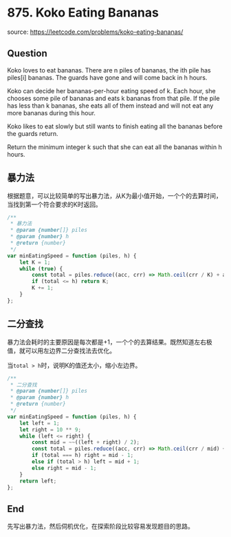 # 875. Koko Eating Bananas

source: <https://leetcode.com/problems/koko-eating-bananas/>

## Question

Koko loves to eat bananas. There are n piles of bananas, the ith pile has piles[i] bananas. The guards have gone and will come back in h hours.

Koko can decide her bananas-per-hour eating speed of k. Each hour, she chooses some pile of bananas and eats k bananas from that pile. If the pile has less than k bananas, she eats all of them instead and will not eat any more bananas during this hour.

Koko likes to eat slowly but still wants to finish eating all the bananas before the guards return.

Return the minimum integer k such that she can eat all the bananas within h hours.

## 暴力法

根据题意，可以比较简单的写出暴力法，从K为最小值开始，一个个的去算时间，当找到第一个符合要求的K时返回。

```js
/**
 * 暴力法
 * @param {number[]} piles
 * @param {number} h
 * @return {number}
 */
var minEatingSpeed = function (piles, h) {
    let K = 1;
    while (true) {
        const total = piles.reduce((acc, crr) => Math.ceil(crr / K) + acc, 0);
        if (total <= h) return K;
        K += 1;
    }
};
```

## 二分查找

暴力法会耗时的主要原因是每次都是+1，一个个的去算结果。既然知道左右极值，就可以用左边界二分查找法去优化。

当`total > h`时，说明K的值还太小，缩小左边界。

```js
/**
 * 二分查找
 * @param {number[]} piles
 * @param {number} h
 * @return {number}
 */
var minEatingSpeed = function (piles, h) {
    let left = 1;
    let right = 10 ** 9;
    while (left <= right) {
        const mid = ~~((left + right) / 2);
        const total = piles.reduce((acc, crr) => Math.ceil(crr / mid) + acc, 0);
        if (total === h) right = mid - 1;
        else if (total > h) left = mid + 1;
        else right = mid - 1;
    }
    return left;
};
```

## End

先写出暴力法，然后伺机优化，在探索阶段比较容易发现题目的思路。
